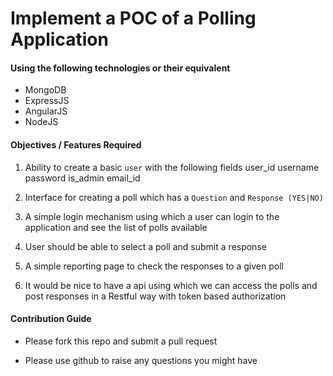 # Implement a POC of a Polling Application
#### Using the following technologies or their equivalent
- MongoDB
- ExpressJS
- AngularJS
- NodeJS

#### Objectives / Features Required
1. Ability to create a basic `user` with the following fields
		user_id
		username
		password
		is_admin
		email_id

2. Interface for creating a poll which has a `Question` and `Response (YES|NO)`

3. A simple login mechanism using which a user can login to the application and see the list of polls available 

4. User should be able to select a poll and submit a response

5. A simple reporting page to check the responses to a given poll

6. It would be nice to have a api using which we can access the polls and post responses in a Restful way with token based authorization

#### Contribution Guide
* Please fork this repo and submit a pull request

* Please use github to raise any questions you might have
